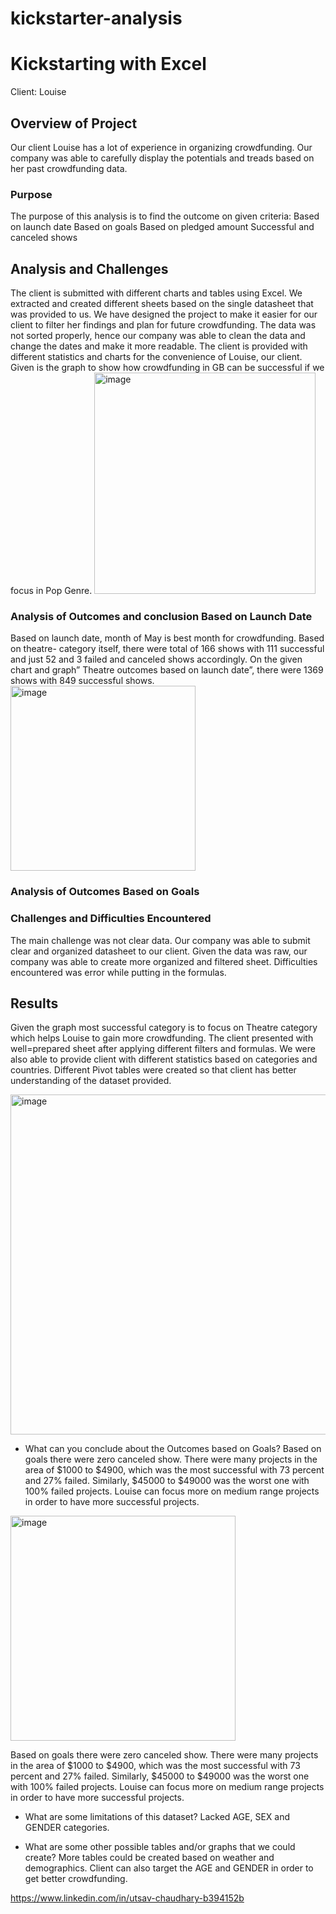 # kickstarter-analysis
# Kickstarting with Excel
Client: Louise


## Overview of Project
Our client Louise has a lot of experience in organizing crowdfunding. Our company was able to carefully display the potentials and treads based on her past crowdfunding data. 

### Purpose
The purpose of this analysis is to find the outcome on given criteria:
Based on launch date
Based on goals
Based on pledged amount
Successful and canceled shows 

## Analysis and Challenges 
The client is submitted with different charts and tables using Excel. We extracted and created different sheets based on the single datasheet that was provided to us. We have designed the project to make it easier for our client to filter her findings and plan for future crowdfunding. 
The data was not sorted properly, hence our company was able to clean the data and change the dates and make it more readable. The client is provided with different statistics and charts for the convenience of Louise, our client. Given is the graph to show how crowdfunding in GB can be successful if we focus in Pop Genre. 
<img width="354" alt="image" src="https://user-images.githubusercontent.com/91306158/139375803-418faecc-a1fb-4854-89de-ba55540cd994.png">

 

### Analysis of Outcomes and conclusion Based on Launch Date
Based on launch date, month of May is best month for crowdfunding. Based on theatre- category itself, there were total of 166 shows with 111 successful and just 52 and 3 failed and canceled shows accordingly. On the given chart and graph” Theatre outcomes based on launch date”, there were 1369 shows with 849 successful shows.
<img width="296" alt="image" src="https://user-images.githubusercontent.com/91306158/139375834-d390b387-f821-405e-a5b2-28a0f3db350b.png">

  

### Analysis of Outcomes Based on Goals

### Challenges and Difficulties Encountered
The main challenge was not clear data. Our company was able to submit clear and organized datasheet to our client. Given the data was raw, our company was able to create more organized and filtered sheet. Difficulties encountered was error while putting in the formulas. 
## Results
Given the graph most successful category is to focus on Theatre category which helps Louise to gain more crowdfunding. The client presented with well=prepared sheet after applying different filters and formulas. We were also able to provide client with different statistics based on categories and countries. Different Pivot tables were created so that client has better understanding of the dataset provided. 
 
<img width="544" alt="image" src="https://user-images.githubusercontent.com/91306158/139375983-4771f871-feb5-4a29-892e-5b631804362e.png">


- What can you conclude about the Outcomes based on Goals?
Based on goals there were zero canceled show. There were many projects in the area of $1000 to $4900, which was the most successful with 73 percent and 27% failed. Similarly, $45000 to $49000 was the worst one with 100% failed projects. Louise can focus more on medium range projects in order to have more successful projects.
<img width="360" alt="image" src="https://user-images.githubusercontent.com/91306158/139375879-d3a1631b-a12b-4700-bf70-d84d274cfcb2.png">

Based on goals there were zero canceled show. There were many projects in the area of $1000 to $4900, which was the most successful with 73 percent and 27% failed. Similarly, $45000 to $49000 was the worst one with 100% failed projects. Louise can focus more on medium range projects in order to have more successful projects.
 
- What are some limitations of this dataset?
Lacked AGE, SEX and GENDER categories. 

- What are some other possible tables and/or graphs that we could create?
More tables could be created based on weather and demographics. Client can also target the AGE and GENDER in order to get better crowdfunding. 

https://www.linkedin.com/in/utsav-chaudhary-b394152b
